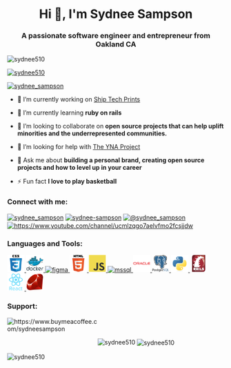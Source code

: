 <h1 align="center">Hi 👋, I'm Sydnee Sampson</h1>
<h3 align="center">A passionate software engineer and entrepreneur from Oakland CA</h3>

<p align="left"> <img src="https://komarev.com/ghpvc/?username=sydnee510&label=Profile%20views&color=0e75b6&style=flat" alt="sydnee510" /> </p>

<p align="left"> <a href="https://github.com/ryo-ma/github-profile-trophy"><img src="https://github-profile-trophy.vercel.app/?username=sydnee510" alt="sydnee510" /></a> </p>

<p align="left"> <a href="https://twitter.com/sydnee_sampson" target="blank"><img src="https://img.shields.io/twitter/follow/sydnee_sampson?logo=twitter&style=for-the-badge" alt="sydnee_sampson" /></a> </p>

- 🔭 I’m currently working on [Ship Tech Prints](https://shiptechprints.com/)

- 🌱 I’m currently learning **ruby on rails**

- 👯 I’m looking to collaborate on **open source projects that can help uplift minorities and the underrepresented communities.**

- 🤝 I’m looking for help with [The YNA Project](https://github.com/Young-N-Ambitious)

- 💬 Ask me about **building a personal brand, creating open source projects and how to level up in your career**

- ⚡ Fun fact **I love to play basketball**

<h3 align="left">Connect with me:</h3>
<p align="left">
<a href="https://twitter.com/sydnee_sampson" target="blank"><img align="center" src="https://raw.githubusercontent.com/rahuldkjain/github-profile-readme-generator/master/src/images/icons/Social/twitter.svg" alt="sydnee_sampson" height="30" width="40" /></a>
<a href="https://linkedin.com/in/sydnee-sampson" target="blank"><img align="center" src="https://raw.githubusercontent.com/rahuldkjain/github-profile-readme-generator/master/src/images/icons/Social/linked-in-alt.svg" alt="sydnee-sampson" height="30" width="40" /></a>
<a href="https://medium.com/@sydnee_sampson" target="blank"><img align="center" src="https://raw.githubusercontent.com/rahuldkjain/github-profile-readme-generator/master/src/images/icons/Social/medium.svg" alt="@sydnee_sampson" height="30" width="40" /></a>
<a href="https://www.youtube.com/c/https://www.youtube.com/channel/ucmlzqgo7aelvfmo2fcsjjdw" target="blank"><img align="center" src="https://raw.githubusercontent.com/rahuldkjain/github-profile-readme-generator/master/src/images/icons/Social/youtube.svg" alt="https://www.youtube.com/channel/ucmlzqgo7aelvfmo2fcsjjdw" height="30" width="40" /></a>
</p>

<h3 align="left">Languages and Tools:</h3>
<p align="left"> <a href="https://www.w3schools.com/css/" target="_blank" rel="noreferrer"> <img src="https://raw.githubusercontent.com/devicons/devicon/master/icons/css3/css3-original-wordmark.svg" alt="css3" width="40" height="40"/> </a> <a href="https://www.docker.com/" target="_blank" rel="noreferrer"> <img src="https://raw.githubusercontent.com/devicons/devicon/master/icons/docker/docker-original-wordmark.svg" alt="docker" width="40" height="40"/> </a> <a href="https://www.figma.com/" target="_blank" rel="noreferrer"> <img src="https://www.vectorlogo.zone/logos/figma/figma-icon.svg" alt="figma" width="40" height="40"/> </a> <a href="https://www.w3.org/html/" target="_blank" rel="noreferrer"> <img src="https://raw.githubusercontent.com/devicons/devicon/master/icons/html5/html5-original-wordmark.svg" alt="html5" width="40" height="40"/> </a> <a href="https://developer.mozilla.org/en-US/docs/Web/JavaScript" target="_blank" rel="noreferrer"> <img src="https://raw.githubusercontent.com/devicons/devicon/master/icons/javascript/javascript-original.svg" alt="javascript" width="40" height="40"/> </a> <a href="https://www.microsoft.com/en-us/sql-server" target="_blank" rel="noreferrer"> <img src="https://www.svgrepo.com/show/303229/microsoft-sql-server-logo.svg" alt="mssql" width="40" height="40"/> </a> <a href="https://www.oracle.com/" target="_blank" rel="noreferrer"> <img src="https://raw.githubusercontent.com/devicons/devicon/master/icons/oracle/oracle-original.svg" alt="oracle" width="40" height="40"/> </a> <a href="https://www.postgresql.org" target="_blank" rel="noreferrer"> <img src="https://raw.githubusercontent.com/devicons/devicon/master/icons/postgresql/postgresql-original-wordmark.svg" alt="postgresql" width="40" height="40"/> </a> <a href="https://www.python.org" target="_blank" rel="noreferrer"> <img src="https://raw.githubusercontent.com/devicons/devicon/master/icons/python/python-original.svg" alt="python" width="40" height="40"/> </a> <a href="https://rubyonrails.org" target="_blank" rel="noreferrer"> <img src="https://raw.githubusercontent.com/devicons/devicon/master/icons/rails/rails-original-wordmark.svg" alt="rails" width="40" height="40"/> </a> <a href="https://reactjs.org/" target="_blank" rel="noreferrer"> <img src="https://raw.githubusercontent.com/devicons/devicon/master/icons/react/react-original-wordmark.svg" alt="react" width="40" height="40"/> </a> <a href="https://www.ruby-lang.org/en/" target="_blank" rel="noreferrer"> <img src="https://raw.githubusercontent.com/devicons/devicon/master/icons/ruby/ruby-original.svg" alt="ruby" width="40" height="40"/> </a> </p>

<h3 align="left">Support:</h3>
<p><a href="https://www.buymeacoffee.com/https://www.buymeacoffee.com/sydneesampson"> <img align="left" src="https://cdn.buymeacoffee.com/buttons/v2/default-yellow.png" height="50" width="210" alt="https://www.buymeacoffee.com/sydneesampson" /></a></p><br><br>

<p><img align="left" src="https://github-readme-stats.vercel.app/api/top-langs?username=sydnee510&show_icons=true&locale=en&layout=compact" alt="sydnee510" /></p>

<p>&nbsp;<img align="center" src="https://github-readme-stats.vercel.app/api?username=sydnee510&show_icons=true&locale=en" alt="sydnee510" /></p>

<p><img align="center" src="https://github-readme-streak-stats.herokuapp.com/?user=sydnee510&" alt="sydnee510" /></p>

